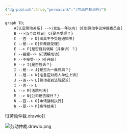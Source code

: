 ```yaml
---
{"dg-publish":true,"permalink":"/劳动仲裁流程/"}
---
```



```mermaid
graph TD;
    A[认定劳动关系] -->|发生一年以内| B[到劳动争议仲裁委员会]
    B -->|5个自然日| C{是否受理？}
    C --否--> D[出具不予受理通知书]
    C --是--> E[仲裁庭受理]
    E --> F{是否庭前调解（并撤诉）？}
    F --接受--> G[调解成功]
    F --不接受--> H[开庭]
    H --> I{是否胜诉？}
    I --是--> J{是否为一裁终局？}
    J --是--> K[准备应对用人单位上诉]
    J --否--> L[劳动者到法院起诉]
    I --否--> L
    L --> M[法院判决]
    M --> N{公司是否履行？}
    N --否--> O[申请强制执行]
    N --是--> P[案件结束]

```




![[劳动仲裁.drawio]]

![劳动仲裁.drawio.png](/img/user/%E5%8A%B3%E5%8A%A8%E4%BB%B2%E8%A3%81.drawio.png)